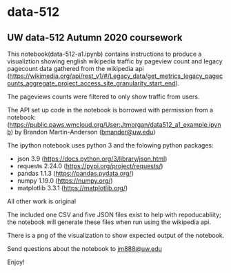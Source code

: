 # data-512
## UW data-512 Autumn 2020 coursework

This notebook(data-512-a1.ipynb) contains instructions to produce a visualiztion showing english wikipedia traffic by pageview count and legacy pagecount data gathered from the wikipedia api (https://wikimedia.org/api/rest_v1/#/Legacy_data/get_metrics_legacy_pagecounts_aggregate_project_access_site_granularity_start_end). 

The pageviews counts were filtered to only show traffic from users.

The API set up code in the notebook is borrowed with permission from a notebook: (https://public.paws.wmcloud.org/User:Jtmorgan/data512_a1_example.ipynb) by Brandon Martin-Anderson (bmander@uw.edu)

The ipython notebook uses python 3 and the folowing python packages:
  - json 3.9 (https://docs.python.org/3/library/json.html)
  - requests 2.24.0 (https://pypi.org/project/requests/)
  - pandas 1.1.3 (https://pandas.pydata.org/)
  - numpy 1.19.0 (https://numpy.org/)
  - matplotlib 3.3.1 (https://matplotlib.org/)

All other work is original

The included one CSV and five JSON files exist to help with repoducabliity; the notebook will generate these files when run using the wikipedia api.

There is a png of the visualization to show expected output of the notebook.

Send questions about the notebook to jm888@uw.edu

Enjoy!
